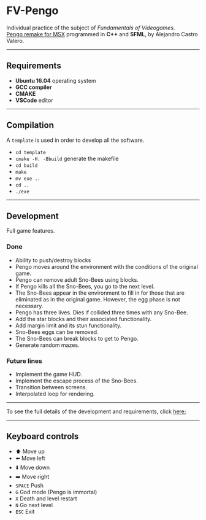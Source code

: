 # FV-Pengo
Individual practice of the subject of *Fundamentals of Videogames*.
<br>
[Pengo remake for MSX][1] programmed in **C++** and **SFML**, by Alejandro Castro Valero.

[1]: https://youtu.be/T3YlUYsu7u0

***

## Requirements
* **Ubuntu 16.04** operating system
* **GCC compiler**
* **CMAKE**
* **VSCode** editor

***

## Compilation
A `template` is used in order to develop all the software.

* `cd template`
* `cmake -H. -Bbuild` generate the makefile
* `cd build`
* `make`
* `mv exe ..`
* `cd ..`
* `./exe`

***

## Development
Full game features.

### Done
* Ability to push/destroy blocks
* Pengo moves around the environment with the conditions of the original game.
* Pengo can remove adult Sno-Bees using blocks.
* If Pengo kills all the Sno-Bees, you go to the next level.
* The Sno-Bees appear in the environment to fill in for those that are eliminated as in the original game. However, the egg phase is not necessary.
* Pengo has three lives. Dies if collided three times with any Sno-Bee.
* Add the star blocks and their associated functionality.
* Add margin limit and its stun functionality.
* Sno-Bees eggs can be removed.
* The Sno-Bees can break blocks to get to Pengo.
* Generate random mazes.

### Future lines
* Implement the game HUD.
* Implement the escape process of the Sno-Bees.
* Transition between screens.
* Interpolated loop for rendering.

***
To see the full details of the development and requirements, click [here](https://github.com/AlejandroDCastro/FV-Pengo/blob/master/FV%20PI%202020%20Pengo.pdf);
***

## Keyboard controls

* :arrow_up: Move up
* :arrow_left: Move left
* :arrow_down: Move down
* :arrow_right: Move right
* `SPACE` Push
* `G` God mode (Pengo is immortal)
* `X` Death and level restart
* `N` Go next level
* `ESC` Exit
